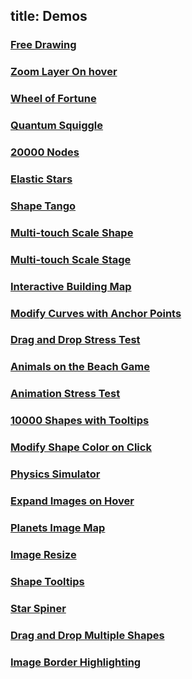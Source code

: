title: Demos
---

### [Free Drawing](Free_Drawing.html)
### [Zoom Layer On hover](Zoom_Layer_On_hover.html)
### [Wheel of Fortune](Wheel_of_Fortune.html)
### [Quantum Squiggle](Quantum_Squiggle.html)
### [20000 Nodes](20000_Nodes.html)
### [Elastic Stars](Elastic_Stars.html)
### [Shape Tango](Shape_Tango.html)
### [Multi-touch Scale Shape](Multi-touch_Scale_Shape.html)
### [Multi-touch Scale Stage](Multi-touch_Scale_Stage.html)
### [Interactive Building Map](Interactive_Building_Map.html)
### [Modify Curves with Anchor Points](Modify_Curves_with_Anchor_Points.html)
### [Drag and Drop Stress Test](Drag_and_Drop_Stress_Test.html)
### [Animals on the Beach Game](Animals_on_the_Beach_Game.html)
### [Animation Stress Test](Animation_Stress_Test.html)
### [10000 Shapes with Tooltips](10000_Shapes_with_Tooltip.html)
### [Modify Shape Color on Click](Modify_Shape_Color_on_Click.html)
### [Physics Simulator](Physics_Simulator.html)
### [Expand Images on Hover](Expand_Images_on_Hover.html)
### [Planets Image Map](Planets_Image_Map.html)
### [Image Resize](Image_Resize.html)
### [Shape Tooltips](Shape_Tooltips.html)
### [Star Spiner](Star_Spiner.html)
### [Drag and Drop Multiple Shapes](Drag_and_Drop_Multiple_Shapes.html)
### [Image Border Highlighting](Image_Border_Highlighting.html)
